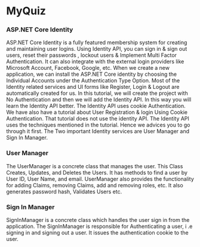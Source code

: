 # MyQuiz

### ASP.NET Core Identity
 ASP.NET Core Identity is a fully featured membership system for creating and maintaining user logins. Using Identity API, you can sign in & sign out users, reset their passwords , lockout users & Implement Multi Factor Authentication. It can also integrate with the external login providers like Microsoft Account, Facebook, Google, etc.
When we create a new application, we can install the ASP.NET Core identity by choosing the Individual Accounts under the Authentication Type Option. Most of the Identity related services and UI forms like Register, Login & Logout are automatically created for us.
In this tutorial, we will create the project with No Authentication and then we will add the Identity API. In this way you will learn the Identity API better.
The Identity API uses cookie Authentication. We have also have a tutorial about User Registration & login Using Cookie Authentication. That tutorial does not use the identity API. The Identity API uses the techniques mentioned in the tutorial. Hence we advices you to go through it first.
The Two important Identity services are User Manager and Sign In Manager.

 
 
### User Manager  
The UserManager is a concrete class that manages the user. This Class Creates, Updates, and Deletes the Users. It has methods to find a user by User ID, User Name, and email. UserManager also provides the functionality for adding Claims, removing Claims, add and removing roles, etc. It also generates password hash, Validates Users etc.

### Sign In Manager  
SignInManager is a concrete class which handles the user sign in from the application.
The SignInManager is responsible for Authenticating a user, i .e  signing in and signing out a user. It issues the authentication cookie to the user. 
